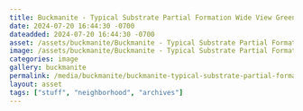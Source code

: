 ```yaml
---
title: Buckmanite - Typical Substrate Partial Formation Wide View Green.jpeg
date: 2024-07-20 16:44:30 -0700
dateadded: 2024-07-20 16:44:30 -0700
asset: /assets/buckmanite/Buckmanite - Typical Substrate Partial Formation Wide View Green.jpeg
image: /assets/buckmanite/Buckmanite - Typical Substrate Partial Formation Wide View Green.jpeg
categories: image
gallery: buckmanite
permalink: /media/buckmanite/buckmanite-typical-substrate-partial-formation-wide-view-green-jpeg
layout: asset
tags: ["stuff", "neighborhood", "archives"]
--- 
```

